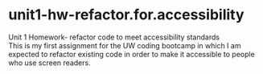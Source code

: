 # unit1-hw-refactor.for.accessibility
Unit 1 Homework- refactor code to meet accessibility standards
<br>
This is my first assignment for the UW coding bootcamp in which I am expected to refactor existing code in order to make it accessible to people who use screen readers.
